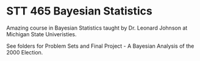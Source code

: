 # STT 465 Bayesian Statistics

Amazing course in Bayesian Statistics taught by Dr. Leonard Johnson at Michigan State Univeristies. 

See folders for Problem Sets and Final Project - A Bayesian Analysis of the 2000 Election. 

